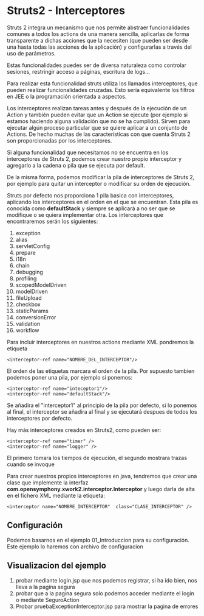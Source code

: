 # Struts2 - Interceptores

Struts 2 integra un mecanismo que nos permite abstraer funcionalidades comunes a todos los actions de una manera sencilla, aplicarlas de forma transparente a dichas acciones que la necesiten (que pueden ser desde una hasta todas las acciones de la aplicación) y configurarlas a través del uso de parámetros.

Estas funcionalidades puedes ser de diversa naturaleza como controlar sesiones, restringir acceso a páginas, escritura de logs...

Para realizar esta funcionalidad struts utiliza los llamados interceptores, que pueden realizar funcionalidades cruzadas. Esto sería equivalente los filtros en JEE o la programación orientada a aspectos.

Los interceptores realizan tareas antes y después de la ejecución de un Action y también pueden evitar que un Action se ejecute (por ejemplo si estamos haciendo alguna validación que no se ha cumplido). Sirven para ejecutar algún proceso particular que se quiere aplicar a un conjunto de Actions. De hecho muchas de las características con que cuenta Struts 2 son proporcionadas por los interceptores.

Si alguna funcionalidad que necesitamos no se encuentra en los interceptores de Struts 2, podemos crear nuestro propio interceptor y agregarlo a la cadena o pila que se ejecuta por default. 

De la misma forma, podemos modificar la pila de interceptores de Struts 2, por ejemplo para quitar un interceptor o modificar su orden de ejecución.

Struts por defecto nos proporciona 1 pila basica con interceptores, aplicando los interceptores en el orden en el que se encuentran. Esta pila es conocida como <b>defaultStack</b> y siempre se aplicará a no ser que se modifique o se quiera implementar otra. Los interceptores que encontraremos serán los siguientes:

1. exception
2. alias
3. servletConfig
4. prepare
5. i18n
6. chain
7. debugging
8. profiling
9. scopedModelDriven
10. modelDriven
11. fileUpload
12. checkbox
13. staticParams
14. conversionError
15. validation
16. workflow

Para incluir interceptores en nuestros actions mediante XML pondremos la etiqueta

	<interceptor-ref name="NOMBRE_DEL_INTERCEPTOR"/>
	
El orden de las etiquetas marcara el orden de la pila. Por supuesto tambien podemos poner una pila, por ejemplo si ponemos:

	<interceptor-ref name="inteceptor1"/>
	<interceptor-ref name="defaultStack"/>
	
Se añadira el "interceptor1" al principio de la pila por defecto, si lo ponemos al final, el interceptor se añadira al final y se ejecutará despues de todos los interceptores por defecto.

Hay más interceptores creados en Struts2, como pueden ser:

	<interceptor-ref name="timer" />
	<interceptor-ref name="logger" />

El primero tomara los tiempos de ejecución, el segundo mostrara trazas cuando se invoque

Para crear nuestros propios interceptores en java, tendremos que crear una clase que implemente la interfaz <b>com.opensymphony.xwork2.interceptor.Interceptor</b> y luego darla de alta en el fichero XML mediante la etiqueta:

	<interceptor name="NOMBRE_INTERCEPTOR" 	class="CLASE_INTERCEPTOR" />
	
## Configuración

Podemos basarnos en el ejemplo 01_Introduccion para su configuración. Este ejemplo lo haremos con archivo de configuracion

	
## Visualizacion del ejemplo

1. probar mediante login.jsp que nos podemos registrar, si ha ido bien, nos lleva a la pagina segura
2. probar que a la pagina segura solo podemos acceder mediante el login o mediante SeguroAction
3. Probar pruebaExceptionInterceptor.jsp para mostrar la pagina de errores

